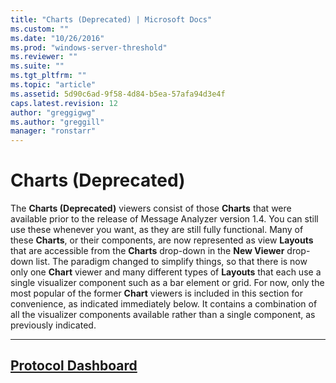 ```yaml
---
title: "Charts (Deprecated) | Microsoft Docs"
ms.custom: ""
ms.date: "10/26/2016"
ms.prod: "windows-server-threshold"
ms.reviewer: ""
ms.suite: ""
ms.tgt_pltfrm: ""
ms.topic: "article"
ms.assetid: 5d90c6ad-9f58-4d84-b5ea-57afa94d3e4f
caps.latest.revision: 12
author: "greggigwg"
ms.author: "greggill"
manager: "ronstarr"
---
```

# Charts (Deprecated)
The **Charts (Deprecated)** viewers consist of those **Charts** that were available prior to the release of Message Analyzer version 1.4. You can still use these whenever you want, as they are still fully functional. Many of these **Charts**, or their components, are now represented as view **Layouts** that are accessible from the **Charts** drop-down in the **New Viewer** drop-down list. The paradigm changed to simplify things, so that there is now only one **Chart** viewer and many different types of **Layouts** that each use a single visualizer component such as a bar element or grid. For now, only the most popular of the former **Chart** viewers is included in this section for convenience, as indicated immediately below. It contains a combination of all the visualizer components available rather than a single component, as previously indicated.  
  
---  
  
 [Protocol Dashboard](protocol-dashboard.md)   
---